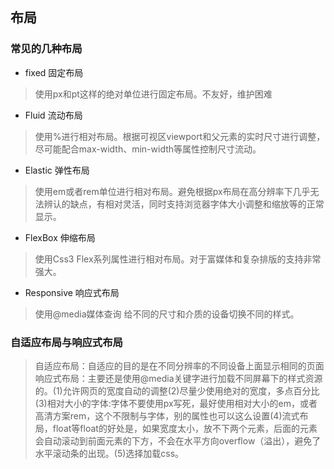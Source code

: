 ## 布局
### 常见的几种布局
* fixed 固定布局
> 使用px和pt这样的绝对单位进行固定布局。不友好，维护困难
* Fluid 流动布局
> 使用%进行相对布局。根据可视区viewport和父元素的实时尺寸进行调整，尽可能配合max-width、min-width等属性控制尺寸流动。
* Elastic 弹性布局
> 使用em或者rem单位进行相对布局。避免根据px布局在高分辨率下几乎无法辨认的缺点，有相对灵活，同时支持浏览器字体大小调整和缩放等的正常显示。
* FlexBox 伸缩布局
> 使用Css3 Flex系列属性进行相对布局。对于富媒体和复杂排版的支持非常强大。
* Responsive 响应式布局
> 使用@media媒体查询 给不同的尺寸和介质的设备切换不同的样式。

### 自适应布局与响应式布局
> 自适应布局：自适应的目的是在不同分辨率的不同设备上面显示相同的页面
> 响应式布局：主要还是使用@media关键字进行加载不同屏幕下的样式资源的。(1)允许网页的宽度自动的调整(2)尽量少使用绝对的宽度，多点百分比(3)相对大小的字体:字体不要使用px写死，最好使用相对大小的em，或者高清方案rem，这个不限制与字体，别的属性也可以这么设置(4)流式布局，float等float的好处是，如果宽度太小，放不下两个元素，后面的元素会自动滚动到前面元素的下方，不会在水平方向overflow（溢出），避免了水平滚动条的出现。(5)选择加载css。